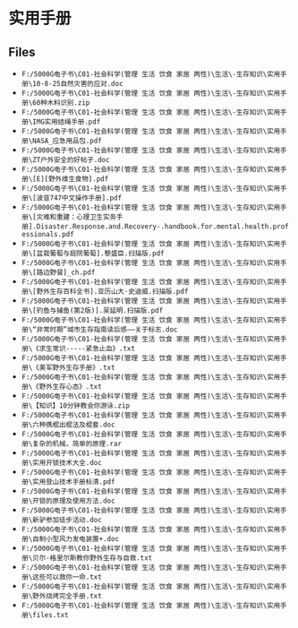 # 实用手册

## Files

- `F:/5000G电子书\C01-社会科学(管理 生活 饮食 家居 两性)\生活\-生存知识\实用手册\10-8-25自然灾害的应对.doc`
- `F:/5000G电子书\C01-社会科学(管理 生活 饮食 家居 两性)\生活\-生存知识\实用手册\60种木料识别.zip`
- `F:/5000G电子书\C01-社会科学(管理 生活 饮食 家居 两性)\生活\-生存知识\实用手册\IMG实用结绳手册.pdf`
- `F:/5000G电子书\C01-社会科学(管理 生活 饮食 家居 两性)\生活\-生存知识\实用手册\NASA_应急用品包.pdf`
- `F:/5000G电子书\C01-社会科学(管理 生活 饮食 家居 两性)\生活\-生存知识\实用手册\ZT户外安全的好帖子.doc`
- `F:/5000G电子书\C01-社会科学(管理 生活 饮食 家居 两性)\生活\-生存知识\实用手册\[E][野外维生食物].pdf`
- `F:/5000G电子书\C01-社会科学(管理 生活 饮食 家居 两性)\生活\-生存知识\实用手册\[波音747中文操作手册].pdf`
- `F:/5000G电子书\C01-社会科学(管理 生活 饮食 家居 两性)\生活\-生存知识\实用手册\[灾难和重建：心理卫生实务手册].Disaster.Response.and.Recovery-.handbook.for.mental.health.professionals.pdf`
- `F:/5000G电子书\C01-社会科学(管理 生活 饮食 家居 两性)\生活\-生存知识\实用手册\[盆栽葡萄与庭院葡萄].黎盛臣.扫描版.pdf`
- `F:/5000G电子书\C01-社会科学(管理 生活 饮食 家居 两性)\生活\-生存知识\实用手册\[路边野餐]_ch.pdf`
- `F:/5000G电子书\C01-社会科学(管理 生活 饮食 家居 两性)\生活\-生存知识\实用手册\[野外生存百科全书].亚历山大·史迪威.扫描版.pdf`
- `F:/5000G电子书\C01-社会科学(管理 生活 饮食 家居 两性)\生活\-生存知识\实用手册\[钓鱼与捕鱼(第2版)].吴延明.扫描版.pdf`
- `F:/5000G电子书\C01-社会科学(管理 生活 饮食 家居 两性)\生活\-生存知识\实用手册\“非常时期”城市生存指南读后感——关于标志.doc`
- `F:/5000G电子书\C01-社会科学(管理 生活 饮食 家居 两性)\生活\-生存知识\实用手册\《求生常识-----紧急止血》.txt`
- `F:/5000G电子书\C01-社会科学(管理 生活 饮食 家居 两性)\生活\-生存知识\实用手册\《美军野外生存手册》.txt`
- `F:/5000G电子书\C01-社会科学(管理 生活 饮食 家居 两性)\生活\-生存知识\实用手册\《野外生存心态》.txt`
- `F:/5000G电子书\C01-社会科学(管理 生活 饮食 家居 两性)\生活\-生存知识\实用手册\【知识】10分钟教会你游泳.zip`
- `F:/5000G电子书\C01-社会科学(管理 生活 饮食 家居 两性)\生活\-生存知识\实用手册\六种携棍出棍法及棍套.doc`
- `F:/5000G电子书\C01-社会科学(管理 生活 饮食 家居 两性)\生活\-生存知识\实用手册\复杂的机械，简单的原理.rar`
- `F:/5000G电子书\C01-社会科学(管理 生活 饮食 家居 两性)\生活\-生存知识\实用手册\实用开锁技术大全.doc`
- `F:/5000G电子书\C01-社会科学(管理 生活 饮食 家居 两性)\生活\-生存知识\实用手册\实用登山技术手册标清.pdf`
- `F:/5000G电子书\C01-社会科学(管理 生活 饮食 家居 两性)\生活\-生存知识\实用手册\开锁的原理及使用方法.doc`
- `F:/5000G电子书\C01-社会科学(管理 生活 饮食 家居 两性)\生活\-生存知识\实用手册\新驴参加徒步活动.doc`
- `F:/5000G电子书\C01-社会科学(管理 生活 饮食 家居 两性)\生活\-生存知识\实用手册\自制小型风力发电装置+.doc`
- `F:/5000G电子书\C01-社会科学(管理 生活 饮食 家居 两性)\生活\-生存知识\实用手册\贝尔·格里尔斯教你野外生存与自救.txt`
- `F:/5000G电子书\C01-社会科学(管理 生活 饮食 家居 两性)\生活\-生存知识\实用手册\这些可以救你一命.txt`
- `F:/5000G电子书\C01-社会科学(管理 生活 饮食 家居 两性)\生活\-生存知识\实用手册\野外烧烤完全手册.txt`
- `F:/5000G电子书\C01-社会科学(管理 生活 饮食 家居 两性)\生活\-生存知识\实用手册\files.txt`
